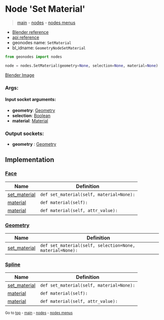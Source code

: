 # Node 'Set Material'

> [main](../structure.md) - [nodes](nodes.md) - [nodes menus](nodes_menus.md)

- [Blender reference](https://docs.blender.org/manual/en/latest/modeling/geometry_nodes/material/set_material.html)
- [api reference](https://docs.blender.org/api/current/bpy.types.GeometryNodeSetMaterial.html)
- geonodes name: `SetMaterial`
- bl_idname: `GeometryNodeSetMaterial`

```python
from geonodes import nodes

node = nodes.SetMaterial(geometry=None, selection=None, material=None)
```

[Blender Image](self.node_image_ref)

### Args:

#### Input socket arguments:

- **geometry**: [Geometry](Geometry.md)
- **selection**: [Boolean](Boolean.md)
- **material**: [Material](Material.md)

### Output sockets:

- **geometry** : [Geometry](Geometry.md)

## Implementation

### [Face](Face.md)

| Name | Definition |
|------|------------|
 | [set_material](Face.md#set_material) | `def set_material(self, material=None):` |
 | [material](Face.md#material-property) | `def material(self):` |
 | [material](Face.md#material) | `def material(self, attr_value):` |

### [Geometry](Geometry.md)

| Name | Definition |
|------|------------|
 | [set_material](Geometry.md#set_material) | `def set_material(self, selection=None, material=None):` |

### [Spline](Spline.md)

| Name | Definition |
|------|------------|
 | [set_material](Spline.md#set_material) | `def set_material(self, material=None):` |
 | [material](Spline.md#material-property) | `def material(self):` |
 | [material](Spline.md#material) | `def material(self, attr_value):` |

<sub>Go to [top](#node-Set-Material) - [main](../structure.md) - [nodes](nodes.md) - [nodes menus](nodes_menus.md)</sub>

